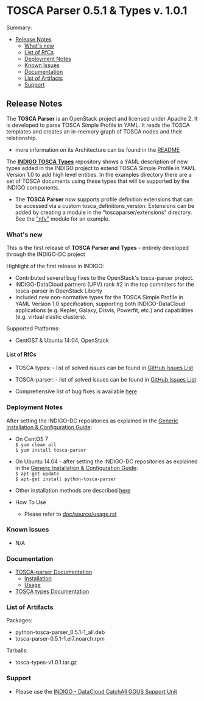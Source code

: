 # TOSCA Parser 0.5.1 & Types v. 1.0.1


Summary:
* [Release Notes](#id1)
  * [What's new](#id2)
  * [List of RfCs](#id3)
  * [Deployment Notes](#id4)
  * [Known Issues](#id5)
  * [Documentation](#id6)
  * [List of Artifacts](#id7)
  * [Support](#id8)


<a id="id1"></a>
## Release Notes

The **TOSCA Parser** is an OpenStack project and licensed under Apache 2. It is developed to parse TOSCA Simple Profile in YAML. It reads the TOSCA templates and creates an in-memory graph of TOSCA nodes and their relationship.
* more information on its Architecture can be found in the [README](https://github.com/openstack/tosca-parser/blob/master/README.rst)

The **[INDIGO TOSCA Types](https://github.com/indigo-dc/tosca-types/tree/v1.0.1)** repository  shows a YAML description of new types added in the INDIGO project to extend TOSCA Simple Profile in YAML Version 1.0 to add high level entities. In the examples directory there are a set of TOSCA documents using these types that will be supported by the INDIGO components.

* The **TOSCA Parser** now supports profile definition extensions that can be accessed via a custom tosca_definitions_version. Extensions can be added by creating a module in the "toscaparser/extensions" directory. See the ["nfv"](https://github.com/indigo-dc/tosca-parser/tree/0.5.1/toscaparser/extensions/nfv) module for an example.

<a id="id2"></a>
### What's new

This is the first release of **TOSCA Parser and Types** - entirely developed through the INDIGO-DC project

Highlight of the first release in INDIGO:
* Contributed several bug fixes to the OpenStack's tosca-parser project.
* INDIGO-DataCloud partners (UPV) rank #2 in the top commiters for the tosca-parser in OpenStack Liberty
* Included new non-normative types for the TOSCA Simple Profile in YAML Version 1.0 specification, supporting both INDIGO-DataCloud applications (e.g. Kepler, Galaxy, Disvis, Powerfit, etc.) and capabilities (e.g. virtual elastic clusters).

Supported Platforms:
* CentOS7 & Ubuntu 14:04, OpenStack

<a id="id3"></a>
#### List of RfCs 

* TOSCA types: - list of solved issues can be found in [GitHub Issues List](https://github.com/indigo-dc/tosca-types/issues?q=is%3Aissue+is%3Aclosed)
* TOSCA-parser: - list of solved issues can be found in [GitHub Issues List](https://github.com/indigo-dc/tosca-types/issues?q=is%3Aissue+is%3Aclosed)

* Comprehensive list of bug fixes is available [here](http://stackalytics.com/?release=mitaka&module=tosca-parser&metric=commits&company=upv)

<a id="id4"></a>
### Deployment Notes

After setting the INDIGO-DC repositories as explained in the [Generic Installation & Configuration Guide](generic_installation_and_configuration_guide_1.md):
* On CentOS 7 <br>
  ```$ yum clean all``` <br>
  ```$ yum install tosca-parser```

* On Ubuntu 14.04 - after setting the INDIGO-DC repositories as explained in the [Generic Installation & Configuration Guide](generic_installation_and_configuration_guide_1.md):<br>
  ```$ apt-get update```<br>
  ```$ apt-get install python-tosca-parser```

 
* Other installation methods are described [here](https://github.com/indigo-dc/tosca-parser/blob/master/doc/source/installation.rst)
* How To Use
  * Please refer to [doc/source/usage.rst](https://github.com/openstack/tosca-parser/blob/master/doc/source/usage.rst)

<a id="id5"></a>
### Known Issues

* N/A

<a id="id6"></a>
### Documentation

* [TOSCA-parser Documentation](https://github.com/indigo-dc/tosca-parser/blob/master/README.rst)
  * [Installation](https://github.com/indigo-dc/tosca-parser/blob/0.5.1/doc/source/installation.rst)
  * [Usage](https://github.com/indigo-dc/tosca-parser/blob/0.5.1/doc/source/usage.rst)
* [TOSCA types Documentation](https://github.com/indigo-dc/tosca-types/blob/master/README.md)


<a id="id7"></a>
### List of Artifacts

Packages:
* python-tosca-parser_0.5.1-1_all.deb
* tosca-parser-0.5.1-1.el7.noarch.rpm

Tarballs:
* tosca-types-v1.0.1.tar.gz

<a id="id8"></a>
### Support

* Please use the [INDIGO - DataCloud CatchAll GGUS Support Unit](
https://wiki.egi.eu/wiki/GGUS:INDIGO_DataCloud_Catch-all_FAQ)